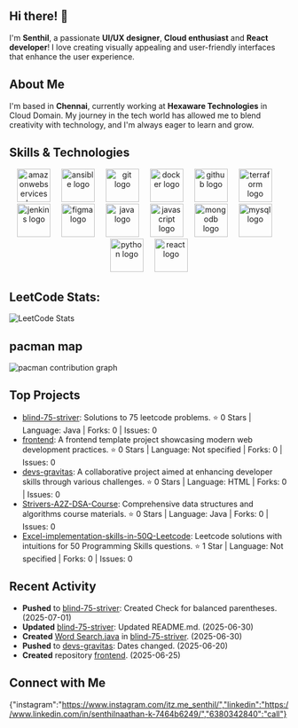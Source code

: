 ## Hi there! 👋

I'm **Senthil**, a passionate **UI/UX designer**, **Cloud enthusiast** and **React developer**! I love creating visually appealing and user-friendly interfaces that enhance the user experience.

## About Me

I'm based in **Chennai**, currently working at **Hexaware Technologies** in Cloud Domain. My journey in the tech world has allowed me to blend creativity with technology, and I'm always eager to learn and grow.

## Skills & Technologies

<div align="center">
  <img src="https://cdn.jsdelivr.net/gh/devicons/devicon/icons/amazonwebservices/amazonwebservices-line-wordmark.svg" height="60" alt="amazonwebservices logo"  />
  <img width="12" />
  <img src="https://cdn.jsdelivr.net/gh/devicons/devicon/icons/ansible/ansible-original.svg" height="60" alt="ansible logo"  />
  <img width="12" />
  <img src="https://cdn.jsdelivr.net/gh/devicons/devicon/icons/git/git-original.svg" height="60" alt="git logo"  />
  <img width="12" />
  <img src="https://cdn.jsdelivr.net/gh/devicons/devicon/icons/docker/docker-original.svg" height="60" alt="docker logo"  />
  <img width="12" />
  <img src="https://cdn.jsdelivr.net/gh/devicons/devicon/icons/github/github-original.svg" height="60" alt="github logo"  />
  <img width="12" />
  <img src="https://cdn.jsdelivr.net/gh/devicons/devicon/icons/terraform/terraform-original.svg" height="60" alt="terraform logo"  />
  <img width="12" />
  <img src="https://cdn.jsdelivr.net/gh/devicons/devicon/icons/jenkins/jenkins-line.svg" height="60" alt="jenkins logo"  />
  <img width="12" />
  <img src="https://cdn.jsdelivr.net/gh/devicons/devicon/icons/figma/figma-original.svg" height="60" alt="figma logo"  />
  <img width="12" />
  <img src="https://cdn.jsdelivr.net/gh/devicons/devicon/icons/java/java-original.svg" height="60" alt="java logo"  />
  <img width="12" />
  <img src="https://cdn.jsdelivr.net/gh/devicons/devicon/icons/javascript/javascript-original.svg" height="60" alt="javascript logo"  />
  <img width="12" />
  <img src="https://cdn.jsdelivr.net/gh/devicons/devicon/icons/mongodb/mongodb-original.svg" height="60" alt="mongodb logo"  />
  <img width="12" />
  <img src="https://cdn.jsdelivr.net/gh/devicons/devicon/icons/mysql/mysql-original.svg" height="60" alt="mysql logo"  />
  <img width="12" />
  <img src="https://cdn.jsdelivr.net/gh/devicons/devicon/icons/python/python-original.svg" height="60" alt="python logo"  />
  <img width="12" />
  <img src="https://cdn.jsdelivr.net/gh/devicons/devicon/icons/react/react-original.svg" height="60" alt="react logo"  />
</div>

## LeetCode Stats:
![LeetCode Stats](https://leetcard.jacoblin.cool/Sentoman_2301?theme=dark&font=IBM%20Plex%20Sans%20Hebrew)

## pacman map

<picture>
  <source media="(prefers-color-scheme: dark)" srcset="https://raw.githubusercontent.com/hedge-hog-23/hedge-hog-23/output/pacman-contribution-graph-dark.svg">
  <source media="(prefers-color-scheme: light)" srcset="https://raw.githubusercontent.com/hedge-hog-23/hedge-hog-23/output/pacman-contribution-graph.svg">
  <img alt="pacman contribution graph" src="https://raw.githubusercontent.com/hedge-hog-23/hedge-hog-23/output/pacman-contribution-graph.svg">
</picture>

## Top Projects

- [blind-75-striver](https://github.com/hedge-hog-23/blind-75-striver): Solutions to 75 leetcode problems. ⭐ 0 Stars | Language: Java | Forks: 0 | Issues: 0
- [frontend](https://github.com/hedge-hog-23/frontend): A frontend template project showcasing modern web development practices. ⭐ 0 Stars | Language: Not specified | Forks: 0 | Issues: 0
- [devs-gravitas](https://github.com/hedge-hog-23/devs-gravitas): A collaborative project aimed at enhancing developer skills through various challenges. ⭐ 0 Stars | Language: HTML | Forks: 0 | Issues: 0
- [Strivers-A2Z-DSA-Course](https://github.com/hedge-hog-23/Strivers-A2Z-DSA-Course): Comprehensive data structures and algorithms course materials. ⭐ 0 Stars | Language: Java | Forks: 0 | Issues: 0
- [Excel-implementation-skills-in-50Q-Leetcode](https://github.com/hedge-hog-23/Excel-implementation-skills-in-50Q-Leetcode): Leetcode solutions with intuitions for 50 Programming Skills questions. ⭐ 1 Star | Language: Not specified | Forks: 0 | Issues: 0

## Recent Activity

- **Pushed** to [blind-75-striver](https://github.com/hedge-hog-23/blind-75-striver): Created Check for balanced parentheses. (2025-07-01)
- **Updated** [blind-75-striver](https://github.com/hedge-hog-23/blind-75-striver): Updated README.md. (2025-06-30)
- **Created** [Word Search.java](https://github.com/hedge-hog-23/blind-75-striver) in [blind-75-striver](https://github.com/hedge-hog-23/blind-75-striver). (2025-06-30)
- **Pushed** to [devs-gravitas](https://github.com/hedge-hog-23/devs-gravitas): Dates changed. (2025-06-20)
- **Created** repository [frontend](https://github.com/hedge-hog-23/frontend). (2025-06-25)

## Connect with Me

{"instagram":"https://www.instagram.com/itz.me_senthil/","linkedin":"https://www.linkedin.com/in/senthilnaathan-k-7464b6249/","6380342840":"call"}
